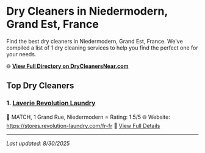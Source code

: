# Dry Cleaners in Niedermodern, Grand Est, France

Find the best dry cleaners in Niedermodern, Grand Est, France. We've compiled a list of 1 dry cleaning services to help you find the perfect one for your needs.

🌐 **[View Full Directory on DryCleanersNear.com](https://drycleanersnear.com/city/France/Grand%20Est/Niedermodern)**

## Top Dry Cleaners

### 1. [Laverie Revolution Laundry](https://drycleanersnear.com/dryCleaner/68afb8a84e19aac41e8a0fc0/laverie-revolution-laundry)
📍 MATCH, 1 Grand Rue, Niedermodern
⭐ Rating: 1.5/5
🌐 Website: https://stores.revolution-laundry.com/fr-fr
🔗 [View Full Details](https://drycleanersnear.com/dryCleaner/68afb8a84e19aac41e8a0fc0/laverie-revolution-laundry)


---

*Last updated: 8/30/2025*
